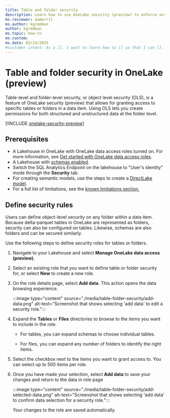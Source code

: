 ```yaml
---
title: Table and folder security
description: Learn how to use OneLake security (preview) to enforce access permissions at the table and folder level in OneLake.
ms.reviewer: aamerril
ms.author: kgremban
author: kgremban
ms.topic: how-to
ms.custom:
ms.date: 03/24/2025
#customer intent: As a [], I want to learn how to [] so that I can [].
---
```


# Table and folder security in OneLake (preview)

Table-level and folder-level security, or object level security (OLS), is a feature of OneLake security (preview) that allows for granting access to specific tables or folders in a data item. Using OLS lets you create permissions for both structured and unstructured data at the folder level.

[!INCLUDE [onelake-security-preview](../../includes/onelake-security-preview.md)]

## Prerequisites

* A Lakehouse in OneLake with OneLake data access roles turned on. For more information, see [Get started with OneLake data access roles](get-started-data-access-roles.md).
* A Lakehouse with [schemas enabled](../../data-engineering/lakehouse-schemas.md).
* Switch the SQL Analytics Endpoint on the lakehouse to "User's identity" mode through the **Security** tab.
* For creating semantic models, use the steps to create a [DirectLake model](../../fundamentals/direct-lake-power-bi-desktop.md).
* For a full list of limitations, see the [known limitations section.](./data-access-control-model.md#onelake-security-limitations)


## Define security rules

Users can define object-level security on any folder within a data item. Because delta-parquet tables in OneLake are represented as folders, security can also be configured on tables. Likewise, schemas are also folders and can be secured similarly.

Use the following steps to define security roles for tables or folders.

1. Navigate to your Lakehouse and select **Manage OneLake data access (preview)**.

1. Select an existing role that you want to define table or folder security for, or select **New** to create a new role.

1. On the role details page, select **Add data**. This action opens the data browsing experience. 

   :::image type="content" source="./media/table-folder-security/add-data.png" alt-text="Screenshot that shows selecting 'add data' to edit a security role.":::

1. Expand the **Tables** or **Files** directories to browse to the items you want to include in the role. 

   * For tables, you can expand schemas to choose individual tables. 

   * For files, you can expand any number of folders to identify the right items. 

1. Select the checkbox next to the items you want to grant access to. You can select up to 500 items per role. 

1. Once you have made your selection, select **Add data** to save your changes and return to the data in role page 

   :::image type="content" source="./media/table-folder-security/add-selected-data.png" alt-text="Screenshot that shows selecting 'add data' to confirm data selection for a security role.":::

   Your changes to the role are saved automatically.
